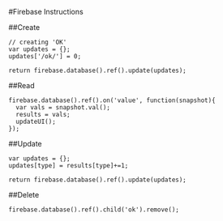 #Firebase Instructions

##Create
```
// creating 'OK'
var updates = {};
updates['/ok/'] = 0;

return firebase.database().ref().update(updates);
```

##Read
```
firebase.database().ref().on('value', function(snapshot){
  var vals = snapshot.val();
  results = vals;
  updateUI();
});
```

##Update
```
var updates = {};
updates[type] = results[type]+=1;

return firebase.database().ref().update(updates);
```

##Delete
```
firebase.database().ref().child('ok').remove();
```

